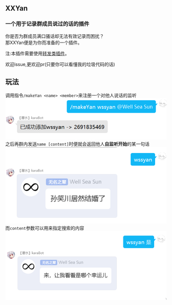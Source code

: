 ## XXYan

### 一个用于记录群成员说过的话的插件

你是否为群成员满口骚话却无法有效记录而困扰？  
那XXYan便是为你而准备的一个插件。

注:本插件需要使用[转发类插件](https://github.com/project-mirai/chat-command)。

欢迎issue,更欢迎pr(只要你可以看懂我的垃圾代码的话) 

## 玩法

调用指令`/makeYan <name> <member>`来注册一个对他人说话的监听
![img1](/image/img1.png)  
之后再群内发送`name [content]`时便就会返回他人**自监听开始**的某一句话
![img2](/image/img2.png)  
而`content`参数可以用来指定搜索的内容  
![img3](/image/img3.png)

